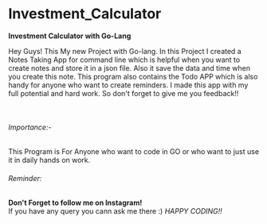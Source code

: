 # Investment_Calculator

<b>Investment Calculator with Go-Lang </b>
<br>
<p>   Hey Guys! 
This My new Project with Go-lang. In this Project I created a Notes Taking App for command line which is helpful when you want to create notes and store it in a json file. Also it save the data and time when you create this note. This program also contains the Todo APP which is also handy for anyone who want to create reminders. I made this app with my full potential and hard work. So don't forget to give me you feedback!!</p>
<br>
<h6>Importance:- </h6>
    <p> This Program is For Anyone who want to code in GO or who want to just use it in daily hands on work.</p>
<h6>Reminder:</h6>
<p>
    <b>Don't Forget to follow me on Instagram!</b>
    <br>
    If you have any query you cann ask me there :)
<i>HAPPY CODING!!</i>
</p>

